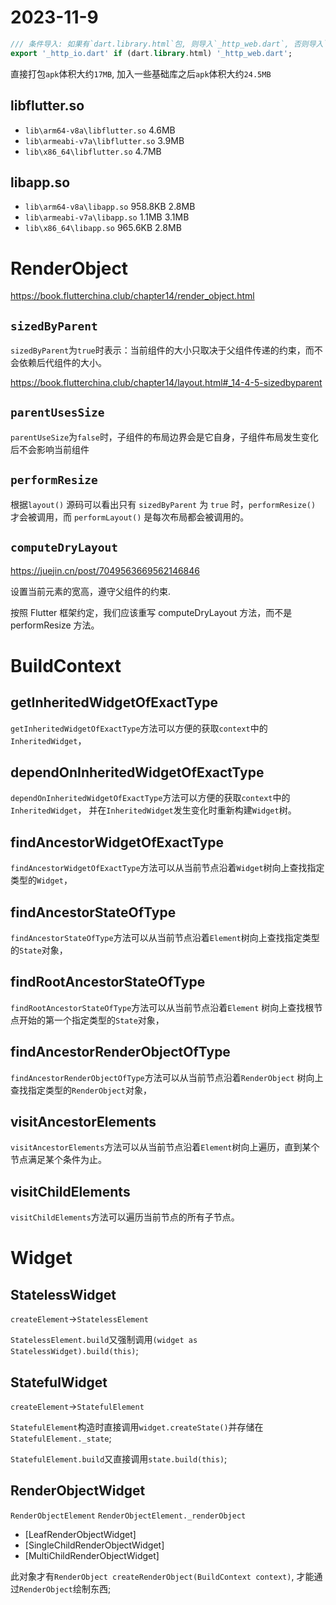 # 2023-11-9

```dart
/// 条件导入: 如果有`dart.library.html`包, 则导入`_http_web.dart`, 否则导入`_http_io.dart`
export '_http_io.dart' if (dart.library.html) '_http_web.dart';
```

直接打包`apk`体积大约`17MB`, 加入一些基础库之后`apk`体积大约`24.5MB`

## libflutter.so

- `lib\arm64-v8a\libflutter.so`   4.6MB
- `lib\armeabi-v7a\libflutter.so` 3.9MB
- `lib\x86_64\libflutter.so`      4.7MB

## libapp.so

- `lib\arm64-v8a\libapp.so`       958.8KB 2.8MB
- `lib\armeabi-v7a\libapp.so`     1.1MB 3.1MB
- `lib\x86_64\libapp.so`          965.6KB 2.8MB

# RenderObject

https://book.flutterchina.club/chapter14/render_object.html

## `sizedByParent`

`sizedByParent`为`true`时表示：当前组件的大小只取决于父组件传递的约束，而不会依赖后代组件的大小。

https://book.flutterchina.club/chapter14/layout.html#_14-4-5-sizedbyparent

## `parentUsesSize`

`parentUseSize`为`false`时，子组件的布局边界会是它自身，子组件布局发生变化后不会影响当前组件

## `performResize`

根据`layout()` 源码可以看出只有 `sizedByParent` 为 `true` 时，`performResize()` 才会被调用，而
`performLayout()` 是每次布局都会被调用的。

## `computeDryLayout`

https://juejin.cn/post/7049563669562146846

设置当前元素的宽高，遵守父组件的约束.

按照 Flutter 框架约定，我们应该重写 computeDryLayout 方法，而不是 performResize 方法。

# BuildContext

## getInheritedWidgetOfExactType

`getInheritedWidgetOfExactType`方法可以方便的获取`context`中的`InheritedWidget`，

## dependOnInheritedWidgetOfExactType

`dependOnInheritedWidgetOfExactType`方法可以方便的获取`context`中的`InheritedWidget`，
并在`InheritedWidget`发生变化时重新构建`Widget`树。

## findAncestorWidgetOfExactType

`findAncestorWidgetOfExactType`方法可以从当前节点沿着`Widget`树向上查找指定类型的`Widget`，

## findAncestorStateOfType

`findAncestorStateOfType`方法可以从当前节点沿着`Element`树向上查找指定类型的`State`对象，

## findRootAncestorStateOfType

`findRootAncestorStateOfType`方法可以从当前节点沿着`Element`
树向上查找根节点开始的第一个指定类型的`State`对象，

## findAncestorRenderObjectOfType

`findAncestorRenderObjectOfType`方法可以从当前节点沿着`RenderObject`
树向上查找指定类型的`RenderObject`对象，

## visitAncestorElements

`visitAncestorElements`方法可以从当前节点沿着`Element`树向上遍历，直到某个节点满足某个条件为止。

## visitChildElements

`visitChildElements`方法可以遍历当前节点的所有子节点。


# Widget

## StatelessWidget

`createElement`->`StatelessElement`

`StatelessElement.build`又强制调用`(widget as StatelessWidget).build(this)`;

## StatefulWidget

`createElement`->`StatefulElement`

`StatefulElement`构造时直接调用`widget.createState()`并存储在`StatefulElement._state`;

`StatefulElement.build`又直接调用`state.build(this)`;

## RenderObjectWidget

`RenderObjectElement`
`RenderObjectElement._renderObject`

- [LeafRenderObjectWidget]
- [SingleChildRenderObjectWidget]
- [MultiChildRenderObjectWidget]

此对象才有`RenderObject createRenderObject(BuildContext context)`, 才能通过`RenderObject`绘制东西;

